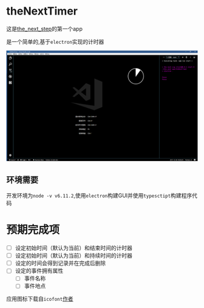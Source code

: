 # theNextTimer

这是[the_next_step](https://github.com/findNextStep)的第一个app

是一个简单的,基于`electron`实现的计时器

![app preview](markdowImg/2017-12-05-18-36-42.png)

## 环境需要

开发环境为`node -v v6.11.2`,使用`electron`构建GUI并使用`typesctipt`构建程序代码

# 预期完成项

- [ ] 设定初始时间（默认为当前）和结束时间的计时器
- [ ] 设定初始时间（默认为当前）和持续时间的计时器
- [ ] 设定的时间会得到记录并在完成后删除
- [ ] 设定的事件拥有属性
  - [ ] 事件名称
  - [ ] 事件地点

应用图标下载自`icofont`[作者](http://www.iconfont.cn/user/detail?spm=a313x.7781069.0.d214f71f6&uid=72502)